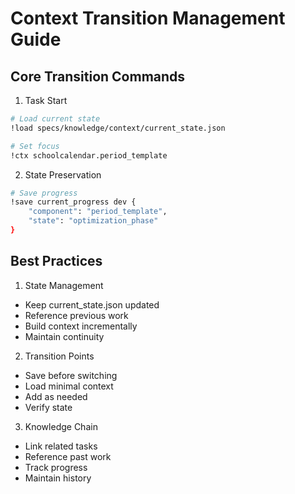 # Context Transition Management Guide

## Core Transition Commands

1. Task Start
```bash
# Load current state
!load specs/knowledge/context/current_state.json

# Set focus
!ctx schoolcalendar.period_template
```

2. State Preservation
```bash
# Save progress
!save current_progress dev {
    "component": "period_template",
    "state": "optimization_phase"
}
```

## Best Practices

1. State Management
- Keep current_state.json updated
- Reference previous work
- Build context incrementally
- Maintain continuity

2. Transition Points
- Save before switching
- Load minimal context
- Add as needed
- Verify state

3. Knowledge Chain
- Link related tasks
- Reference past work
- Track progress
- Maintain history
